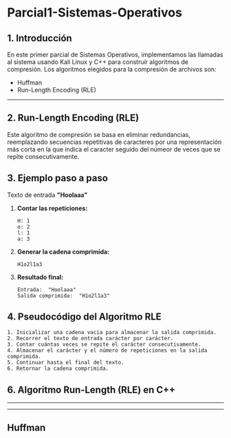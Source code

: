 # Parcial1-Sistemas-Operativos

## 1. Introducción
En este primer parcial de Sistemas Operativos, implementamos las llamadas al sistema usando Kali Linux y C++ para construír algoritmos de compresión.
Los algoritmos elegidos para la compresión de archivos son:
- Huffman
- Run-Length Encoding (RLE)

---
## 2. Run-Length Encoding (RLE)
Este algoritmo de compresión se basa en eliminar redundancias, reemplazando secuencias repetitivas de caracteres por una representación más corta en la que indica el caracter seguido del númeor de veces que se repite consecutivamente.

## 3. Ejemplo paso a paso
Texto de entrada **"Hoolaaa"**

1. **Contar las repeticiones:**
   ```
   H: 1
   o: 2
   l: 1
   a: 3
   ```
2. **Generar la cadena comprimida:**
   ```
   H1o2l1a3
   ```
3. **Resultado final:**
   ```
   Entrada:  "Hoolaaa"
   Salida comprimida:  "H1o2l1a3"
   ```

## 4. Pseudocódigo del Algoritmo RLE
```plaintext
1. Inicializar una cadena vacía para almacenar la salida comprimida.
2. Recorrer el texto de entrada carácter por carácter.
3. Contar cuántas veces se repite el carácter consecutivamente.
4. Almacenar el carácter y el número de repeticiones en la salida comprimida.
5. Continuar hasta el final del texto.
6. Retornar la cadena comprimida.
```

## 6. Algoritmo Run-Length (RLE) en C++

---

---
Huffman
---
